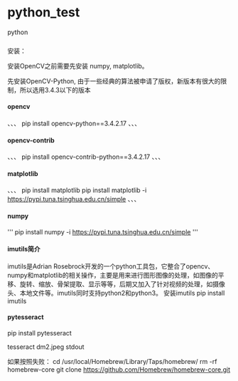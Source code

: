 # python_test
python

###
安装：

安装OpenCV之前需要先安装 numpy, matplotlib。

先安装OpenCV-Python, 由于一些经典的算法被申请了版权，新版本有很大的限制，所以选用3.4.3以下的版本
#### opencv
、、、
pip install opencv-python==3.4.2.17
、、、
#### opencv-contrib
、、、
pip install opencv-contrib-python==3.4.2.17
、、、

#### matplotlib
、、、
pip install matplotlib
pip install matplotlib -i https://pypi.tuna.tsinghua.edu.cn/simple
、、、

####  numpy
'''
pip install numpy -i https://pypi.tuna.tsinghua.edu.cn/simple
'''

#### imutils简介

imutils是Adrian Rosebrock开发的一个python工具包，它整合了opencv、numpy和matplotlib的相关操作，主要是用来进行图形图像的处理，如图像的平移、旋转、缩放、骨架提取、显示等等，后期又加入了针对视频的处理，如摄像头、本地文件等。imutils同时支持python2和python3。
安装imutils
pip install imutils

#### pytesseract
pip install pytesseract

tesseract dm2.jpeg stdout

如果按照失败：
cd /usr/local/Homebrew/Library/Taps/homebrew/
rm -rf homebrew-core
git clone https://github.com/Homebrew/homebrew-core.git

